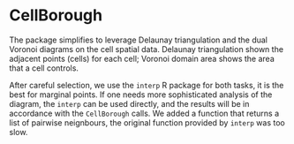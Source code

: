 CellBorough
==================

The package simplifies to leverage Delaunay triangulation and the dual Voronoi diagrams on the cell spatial data. Delaunay triangulation shown the adjacent points (cells) for each cell; Voronoi domain area shows the area that a cell controls.

After careful selection, we use the `interp` R package for both tasks, it is the best for marginal points. If one needs more sophisticated analysis of the diagram, the `interp` can be used directly, and the results will be in accordance with the `CellBorough` calls.  We added a function that returns a list of pairwise neignbours, the original function provided by `interp` was too slow.
